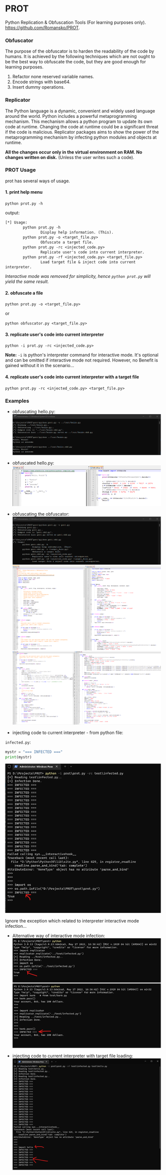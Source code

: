 # PROT

Python Replication & Obfuscation Tools (For learning purposes only).
https://github.com/Romansko/PROT.



### Obfuscator

The purpose of the obfuscator is to harden the readability of the code by humans. 
It is achieved by the following techniques which are not ought to be the best way to obfuscate the code, but they are 
good enough for learning purposes.
1. Refactor none reserved variable names.
2. Encode strings with base64.
3. Insert dummy operations.


### Replicator

The Python language is a dynamic, convenient and widely used language around the world. 
Python includes a powerful metaprogramming mechanism. 
This mechanism allows a python program to update its own code at runtime.
Changing the code at runtime could be a significant threat if the code is malicious. 
Replicator packages aims to show the power of the metaprogramming mechanism by infecting python modules and objects at runtime.

<b> All the changes occur only in the virtual environment on RAM. No changes written on disk.</b>
(Unless the user writes such a code).



### PROT Usage

prot has several ways of usage.



#### 1. print help menu

`python prot.py -h`

output:
```
[*] Usage:
        python prot.py -h
                Display help information. (This).
        python prot.py -o <target_file.py>
                Obfuscate a target file.
        python prot.py -rc <injected_code.py>
                Replicate user's code into current interpreter.
        python prot.py -rf <injected_code.py> <target_file.py>
                Load target file & inject code into current interpreter.
```

*Interactive mode was removed for simplicity, hence `python prot.py` will yield the same result.*



#### 2. obfuscate a file

`python prot.py -o <target_file.py>`

or

`python obfuscator.py <target_file.py>`



#### 3. replicate user's code into current interpreter

`python -i prot.py -rc <injected_code.py>`


**Note:** `-i` is python's interpreter command for interactive mode.
It's optional and can be omitted if interactive mode not required. 
However, no Benefit is gained without it in the scenario...


#### 4. replicate user's code into current interpreter with a target file

`python prot.py -rc <injected_code.py> <target_file.py>`

### Examples

* obfuscating hello.py:
![](img/hello1.png)

* obfuscated hello.py:
![](img/hello2.png)

* obfuscating the obfuscator:
![](img/obf1.png)
![](img/obf2.png)
![](img/obf3.png)


* injecting code to current interpreter - from python file:

`infected.py`:
```python
mystr = "=== INFECTED ==="
print(mystr)
```

![](img/inf1.png)

Ignore the exception which related to interpreter interactive mode infection...


* Alternative way of interactive mode infection:
![](img/inf2.png)
![](img/inf3.png)


* injecting code to current interpreter with target file loading:
![](img/inf4.png)
